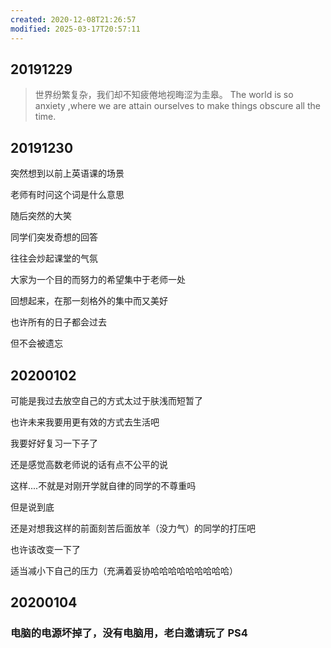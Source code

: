 ```yaml
---
created: 2020-12-08T21:26:57
modified: 2025-03-17T20:57:11
---
```


## 20191229

> 世界纷繁复杂，我们却不知疲倦地视晦涩为圭皋。
> The world is so anxiety ,where we are attain ourselves to make things obscure all the time.

## 20191230

突然想到以前上英语课的场景

老师有时问这个词是什么意思

随后突然的大笑

同学们突发奇想的回答

往往会炒起课堂的气氛

大家为一个目的而努力的希望集中于老师一处

回想起来，在那一刻格外的集中而又美好

也许所有的日子都会过去

但不会被遗忘

## 20200102

可能是我过去放空自己的方式太过于肤浅而短暂了

也许未来我要用更有效的方式去生活吧

我要好好复习一下子了

还是感觉高数老师说的话有点不公平的说

这样....不就是对刚开学就自律的同学的不尊重吗

但是说到底

还是对想我这样的前面刻苦后面放羊（没力气）的同学的打压吧

也许该改变一下了

适当减小下自己的压力（充满着妥协哈哈哈哈哈哈哈哈哈）

## 20200104
### 电脑的电源坏掉了，没有电脑用，老白邀请玩了 PS4
